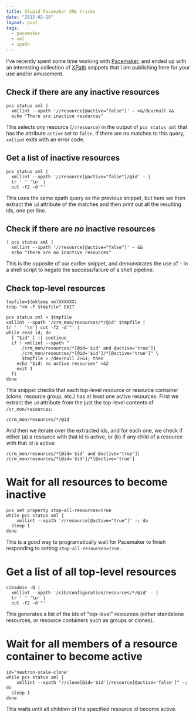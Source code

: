 ```yaml
---
title: Stupid Pacemaker XML tricks
date: "2015-02-19"
layout: post
tags:
  - pacemaker
  - xml
  - xpath
---
```


I've recently spent some time working with [Pacemaker][], and ended up
with an interesting collection of [XPath][] snippets that I am publishing
here for your use and/or amusement.

[pacemaker]: http://clusterlabs.org/
[xpath]: http://www.w3.org/TR/xpath/

## Check if there are any inactive resources

    pcs status xml |
      xmllint --xpath '//resource[@active="false"]' - >&/dev/null &&
      echo "There are inactive resources"

This selects *any* resource (`//resource`) in the output of `pcs
status xml` that has the attribute `active` set to `false`.  If there
are no matches to this query, `xmllint` exits with an error code.

## Get a list of inactive resources

    pcs status xml |
      xmllint --xpath '//resource[@active="false"]/@id' - |
      tr ' ' '\n' |
      cut -f2 -d'"'

This uses the same xpath query as the previous snippet, but here we
then extract the `id` attribute of the matches and then print out all
the resulting ids, one per line.

## Check if there are *no* inactive resources

    ! pcs status xml |
      xmllint --xpath '//resource[@active="false"]' - &&
      echo "There are no inactive resources"

This is the opposite of our earlier snippet, and demonstrates the use
of `!` in a shell script to negate the success/failure of a shell
pipeline.

## Check top-level resources

    tmpfile=$(mktemp xmlXXXXXX)
    trap "rm -f $tmpfile" EXIT

    pcs status xml > $tmpfile
    xmllint --xpath '/crm_mon/resources/*/@id' $tmpfile |
    tr ' ' '\n'| cut -f2 -d'"' |
    while read id; do
      [ "$id" ] || continue
      if ! xmllint --xpath "
          /crm_mon/resources/*[@id='$id' and @active='true']|
          /crm_mon/resources/*[@id='$id']/*[@active='true']" \
          $tmpfile > /dev/null 2>&1; then
        echo "$id: no active resources" >&2
        exit 1
      fi
    done

This snippet checks that each top-level resource or resource container
(clone, resource group, etc.) has at least one active resources.
First we extract the `id` attribute from the just the top-level
contents of `/cr_mon/resources`:

    /crm_mon/resources/*/@id

And then we iterate over the extracted ids, and for each one, we check
if either (a) a resource with that id is active, or (b) if any child
of a resource with that id is active:

    /crm_mon/resources/*[@id='$id' and @active='true']|
    /crm_mon/resources/*[@id='$id']/*[@active='true']

# Wait for all resources to become inactive

    pcs set property stop-all-resources=true
    while pcs status xml |
        xmllint --xpath '//resource[@active="true"]' -; do
      sleep 1
    done

This is a good way to programatically wait for Pacemaker to finish
responding to setting `stop-all-resources=true`.

# Get a list of all top-level resources

    cibadmin -Q |
      xmllint --xpath '/cib/configuration/resources/*/@id' - |
      tr ' ' '\n' |
      cut -f2 -d'"'

This generates a list of the ids of "top-level" resources (either
standalone resources, or resource containers such as groups or
clones).

# Wait for all members of a resource container to become active

    id='neutron-scale-clone'
    while pcs status xml |
        xmllint --xpath "//clone[@id='$id']/resource[@active='false']" -; do
      sleep 1
    done

This waits until all children of the specified resource id become
active.

